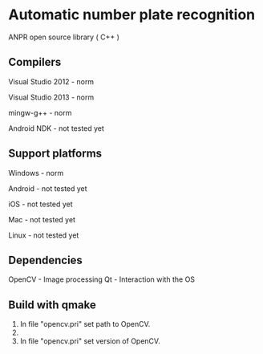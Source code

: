 Automatic number plate recognition
=================
ANPR open source library ( C++ )

Compilers
-------
Visual Studio 2012 - norm

Visual Studio 2013 - norm

mingw-g++ - norm

Android NDK - not tested yet

Support platforms
-------
Windows - norm

Android - not tested yet

iOS - not tested yet

Mac - not tested yet

Linux - not tested yet

Dependencies
-------
OpenCV - Image processing
Qt - Interaction with the OS


Build with qmake
-------
1. In file "opencv.pri" set path to OpenCV.
2. 
2. In file "opencv.pri" set version of OpenCV.
